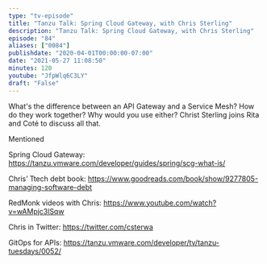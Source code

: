 ```yaml
---
type: "tv-episode"
title: "Tanzu Talk: Spring Cloud Gateway, with Chris Sterling"
description: "Tanzu Talk: Spring Cloud Gateway, with Chris Sterling"
episode: "84"
aliases: ["0084"]
publishdate: "2020-04-01T00:00:00-07:00"
date: "2021-05-27 11:08:50"
minutes: 120
youtube: "JfpWlq6C3LY"
draft: "False"
---
```


What's the difference between an API Gateway and a Service Mesh? How do they work together? Why would you use either? Christ Sterling joins Rita and Coté to discuss all that.

Mentioned

Spring Cloud Gateway: https://tanzu.vmware.com/developer/guides/spring/scg-what-is/

Chris’ Ttech debt book: https://www.goodreads.com/book/show/9277805-managing-software-debt

RedMonk videos with Chris: https://www.youtube.com/watch?v=wAMpjc3lSqw

Chris in Twitter: https://twitter.com/csterwa

GitOps for APIs: https://tanzu.vmware.com/developer/tv/tanzu-tuesdays/0052/